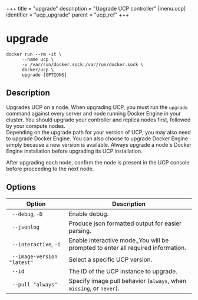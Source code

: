+++
title = "upgrade"
description = "Upgrade UCP controller"
[menu.ucp]
identifier = "ucp_upgrade"
parent = "ucp_ref"
+++

# upgrade

```
docker run --rm -it \
      --name ucp \
      -v /var/run/docker.sock:/var/run/docker.sock \
      docker/ucp \
      upgrade [OPTIONS]
```

## Description

Upgrades UCP on a node. When upgrading UCP, you must run the `upgrade` command
against every server and node running Docker Engine in your cluster. You should
upgrade your controller and replica nodes first, followed by your compute nodes.  
Depending on the upgrade path for your version of UCP, you may also need to
upgrade Docker Engine. You can also choose to upgrade Docker Engine simply
because a new version is available.  Always upgrade a node`s Docker Engine
installation before upgrading its UCP installation.

After upgrading each node, confirm the node is present in the UCP console
before proceeding to the next node.

## Options

| Option | Description |
|-----------------------------|----------------------------------------------------------------------------------|
| ` --debug`, `-D` | Enable debug. |
| ` --jsonlog` | Produce json formatted output for easier parsing. |
| ` --interactive`, `-i` | Enable interactive mode.,You will be prompted to enter all required information. |
| ` --image-version "latest"` | Select a specific UCP version. |
| ` --id` | The ID of the UCP instance to upgrade. |
| ` --pull "always"` | Specify image pull behavior (`always`, when `missing`, or `never`). |
